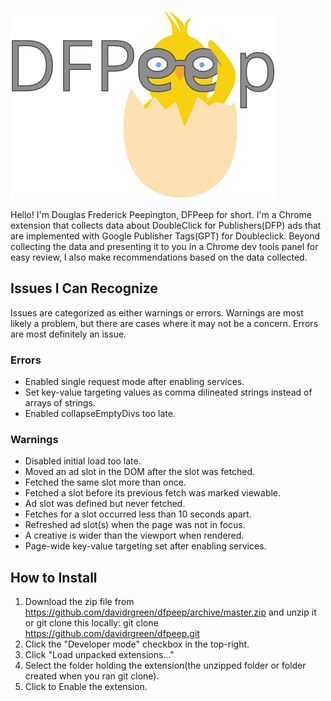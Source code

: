 ![DFPeep](./img/dfpeep-logo.svg)

Hello! I'm Douglas Frederick Peepington, DFPeep for short. I'm a Chrome extension that collects data about DoubleClick for Publishers(DFP) ads that are implemented with Google Publisher Tags(GPT) for Doubleclick. Beyond collecting the data and presenting it to you in a Chrome dev tools panel for easy review, I also make recommendations based on the data collected.

## Issues I Can Recognize
Issues are categorized as either warnings or errors. Warnings are most likely a problem, but there are cases where it may not be a concern. Errors are most definitely an issue.

### Errors
- Enabled single request mode after enabling services.
- Set key-value targeting values as comma dilineated strings instead of arrays of strings.
- Enabled collapseEmptyDivs too late.

### Warnings
- Disabled initial load too late.
- Moved an ad slot in the DOM after the slot was fetched.
- Fetched the same slot more than once.
- Fetched a slot before its previous fetch was marked viewable.
- Ad slot was defined but never fetched.
- Fetches for a slot occurred less than 10 seconds apart.
- Refreshed ad slot(s) when the page was not in focus.
- A creative is wider than the viewport when rendered.
- Page-wide key-value targeting set after enabling services.

## How to Install
1. Download the zip file from https://github.com/davidrgreen/dfpeep/archive/master.zip and unzip it or git clone this locally: git clone https://github.com/davidrgreen/dfpeep.git
3. Click the "Developer mode" checkbox in the top-right.
4. Click "Load unpacked extensions..."
5. Select the folder holding the extension(the unzipped folder or folder created when you ran git clone).
6. Click to Enable the extension.
